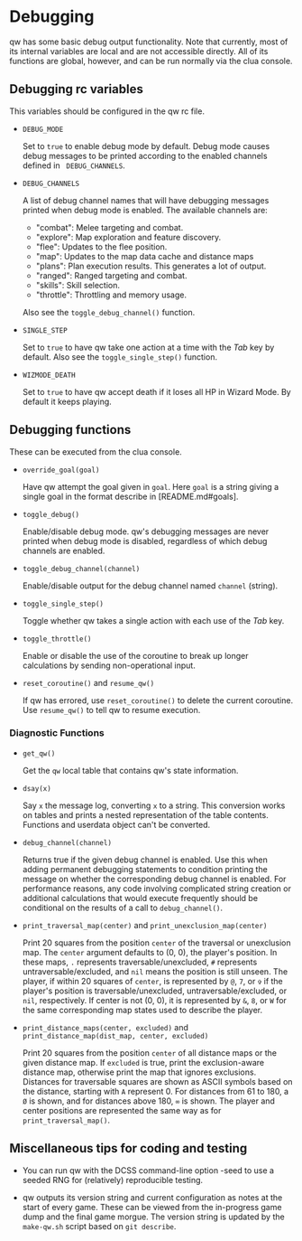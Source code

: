 # Debugging

qw has some basic debug output functionality. Note that currently, most of its
internal variables are local and are not accessible directly. All of its
functions are global, however, and can be run normally via the clua console.

## Debugging rc variables

This variables should be configured in the qw rc file.

* `DEBUG_MODE`

  Set to `true` to enable debug mode by default. Debug mode causes debug
  messages to be printed according to the enabled channels defined in
` DEBUG_CHANNELS`.

* `DEBUG_CHANNELS`

  A list of debug channel names that will have debugging messages printed when
  debug mode is enabled. The available channels are:

  + "combat": Melee targeting and combat.
  + "explore": Map exploration and feature discovery.
  + "flee": Updates to the flee position.
  + "map": Updates to the map data cache and distance maps
  + "plans": Plan execution results. This generates a lot of output.
  + "ranged": Ranged targeting and combat.
  + "skills": Skill selection.
  + "throttle": Throttling and memory usage.

  Also see the `toggle_debug_channel()` function.

* `SINGLE_STEP`

  Set to `true` to have qw take one action at a time with the *Tab* key by
  default. Also see the `toggle_single_step()` function.

* `WIZMODE_DEATH`

  Set to `true` to have qw accept death if it loses all HP in Wizard Mode. By
  default it keeps playing.

## Debugging functions

These can be executed from the clua console.

* `override_goal(goal)`

  Have qw attempt the goal given in `goal`. Here `goal` is a string giving a
  single goal in the format describe in [README.md#goals].

* `toggle_debug()`

  Enable/disable debug mode. qw's debugging messages are never printed when
  debug mode is disabled, regardless of which debug channels are enabled.

* `toggle_debug_channel(channel)`

  Enable/disable output for the debug channel named `channel` (string).

* `toggle_single_step()`

  Toggle whether qw takes a single action with each use of the *Tab* key.

* `toggle_throttle()`

  Enable or disable the use of the coroutine to break up longer calculations by
  sending non-operational input.

* `reset_coroutine()` and `resume_qw()`

  If qw has errored, use `reset_coroutine()` to delete the current coroutine.
  Use `resume_qw()` to tell qw to resume execution.

### Diagnostic Functions

* `get_qw()`

  Get the `qw` local table that contains qw's state information.

* `dsay(x)`

  Say `x` the message log, converting `x` to a string. This conversion works
  on tables and prints a nested representation of the table contents. Functions
  and userdata object can't be converted.

* `debug_channel(channel)`

  Returns true if the given debug channel is enabled. Use this when adding
  permanent debugging statements to condition printing the message on whether
  the corresponding debug channel is enabled. For performance reasons, any code
  involving complicated string creation or additional calculations that would
  execute frequently should be conditional on the results of a call to
  `debug_channel()`.

* `print_traversal_map(center)` and `print_unexclusion_map(center)`

  Print 20 squares from the position `center` of the traversal or unexclusion
  map. The `center` argument defaults to (0, 0), the player's position. In
  these maps, `.` represents traversable/unexcluded, `#` represents
  untraversable/excluded, and `nil` means the position is still unseen. The
  player, if within 20 squares of `center`, is represented by `@`, `7`, or `✞` if
  the player's position is traversable/unexcluded, untraversable/excluded, or
  `nil`, respectively. If center is not (0, 0), it is represented by `&`, `8`,
  or `W` for the same corresponding map states used to describe the player.

* `print_distance_maps(center, excluded)`
  and `print_distance_map(dist_map, center, excluded)`

  Print 20 squares from the position `center` of all distance maps or the given
  distance map. If `excluded` is true, print the exclusion-aware distance map,
  otherwise print the map that ignores exclusions. Distances for traversable
  squares are shown as ASCII symbols based on the distance, starting with `A`
  represent 0. For distances from 61 to 180, a `Ø` is shown, and for distances
  above 180, `∞` is shown. The player and center positions are represented the
  same way as for `print_traversal_map()`.


## Miscellaneous tips for coding and testing

* You can run qw with the DCSS command-line option -seed <n> to use a seeded
  RNG for (relatively) reproducible testing.

* qw outputs its version string and current configuration as notes at the start
  of every game. These can be viewed from the in-progress game dump and the
  final game morgue. The version string is updated by the `make-qw.sh` script
  based on `git describe`.
